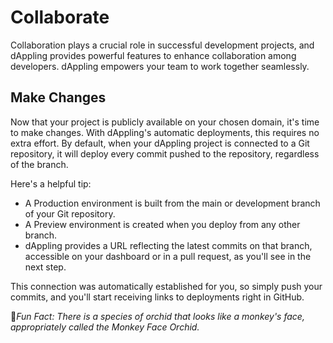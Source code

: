 # Collaborate

Collaboration plays a crucial role in successful development projects, and dAppling provides powerful features to enhance collaboration among developers. dAppling empowers your team to work together seamlessly.

## Make Changes

Now that your project is publicly available on your chosen domain, it's time to make changes. With dAppling's automatic deployments, this requires no extra effort. By default, when your dAppling project is connected to a Git repository, it will deploy every commit pushed to the repository, regardless of the branch.

Here's a helpful tip:

* A Production environment is built from the main or development branch of your Git repository.
* A Preview environment is created when you deploy from any other branch.
* dAppling provides a URL reflecting the latest commits on that branch, accessible on your dashboard or in a pull request, as you'll see in the next step.

This connection was automatically established for you, so simply push your commits, and you'll start receiving links to deployments right in GitHub.



:cactus:_Fun Fact: There is a species of orchid that looks like a monkey's face, appropriately called the Monkey Face Orchid._
